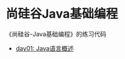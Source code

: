 # 尚硅谷Java基础编程

《尚硅谷-Java基础编程》的练习代码

- [day01: Java语言概述](https://github.com/china-university-mooc/Java-Basics-Atguigu/tree/master/day01)